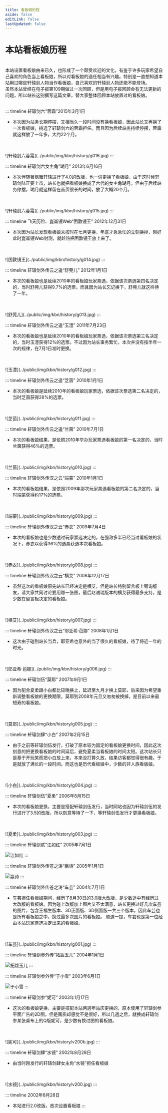 ```yaml
---
title: 看板娘历程
aside: false
editLink: false
lastUpdated: false
---
```


# 本站看板娘历程
<br>
<div class="leading-10">
本站设置看板娘由来已久，也形成了一个颇受欢迎的文化，有鉴于许多玩家希望自己喜欢的角色当上看板娘，所以对看板娘的选任相当有兴趣。特别是一直想知道本站用过哪些轩辕剑人物当作看板娘，自己喜欢的轩辕剑人物还能不能登场。<br>
虽然本站曾经在电子报第109期做过一次回顾，但是用电子报回顾会有无法更新的问题，所以站长这别撰写这篇文章，替大家整体回顾本站放置过的看板娘。<br>
<br>
</div>

::: timeline 轩辕剑六“蓉霜”2015年3月1日
- 本次因为站务长期停摆，又相当久一段时间没有换看板娘，因此站长又再换了一次看板娘，挑选了轩辕剑六的蓉霜担任。而且因为后续站务持续停摆，蓉霜就这样放了一年多，大约22个月。
<br>
<br>
![轩辕剑六蓉霜](../public/img/kbn/history/g016.jpg)
:::

::: timeline 轩辕剑六女主角“瑚月” 2013年6月16日
- 本次伴随著枫舞轩辕进行了4.0的改版，也一併更换了看板娘，由于这时候轩辕剑陆正要上市，站长也就把看板娘换成了六代的女主角瑚月。但由于后续站务停摆，瑚月就这样留在首页很长的时间，放了大概20个月。
<br>
<br>
![轩辕剑六蓉霜](../public/img/kbn/history/g015.jpg)
:::

::: timeline 飞天历险、崑崙镜Web“困敦镜王” 2012年12月31日
- 本次因为站长发现看板娘未按时在七月更换，年底才急急忙的立刻换掉，刚好此时崑崙镜Web封测，就趁热把困敦镜王放上来了。
<br>
<br>
![困敦镜王](../public/img/kbn/history/g014.jpg)
:::

::: timeline 轩辕剑外传云之遥“舒莞儿” 2012年1月1日
- 本次的看板娘也是延续2010年的看板娘玩家票选，依据该次票选第四名决定的，当时舒莞儿获得9.7%的选票。而且因为站长忘记换下，舒莞儿就这样待了一年。
<br>
<br>
![舒莞儿](../public/img/kbn/history/g013.jpg)
:::

::: timeline 轩辕剑外传云之遥“玉澧” 2011年7月23日
- 本次的看板娘也是延续2010年的看板娘玩家票选，依据该次票选第三名决定的，当时玉澧获得12%的选票。不过因为站长事务繁忙，本次并没有按半年一次的规律，在7月1日准时更换。
<br>
<br>
![玉澧](../public/img/kbn/history/g012.jpg)
:::

::: timeline 轩辕剑外传云之遥“芝茵” 2010年1月1日
- 本次的看板娘是延续2010年的看板娘玩家票选，依据该次票选第二名决定的，当时芝茵获得28%的选票。
<br>
<br>
![芝茵](../public/img/kbn/history/g011.jpg)
:::

::: timeline 轩辕剑外传云之遥“兰茵” 2010年7月1日
- 本次的看板娘结果，是依照2010年举办玩家票选看板娘的第一名决定的，当时兰茵获得46%的选票。
<br>
<br>
![兰茵](../public/img/kbn/history/g010.jpg)
:::

::: timeline 轩辕剑外传汉之云“端蒙” 2010年1月1日
- 本次的看板娘结果，是依照2009年那次玩家票选看板娘的第二名决定的，当时端蒙获得约17%的选票。
<br>
<br>
![端蒙](../public/img/kbn/history/g009.jpg)
:::

::: timeline 轩辕剑外传汉之云“赤衣” 2009年7月4日
- 本次的看板娘也是少数透过玩家票选决定的，在强敌多半已经当过看板娘的状况下，赤衣以获得36%的选票获选本次看板娘。
<br>
<br>
![赤衣](../public/img/kbn/history/g008.jpg)
:::

::: timeline 轩辕剑外传汉之云“横艾” 2008年12月17日
- 虽然这次的看板娘原先站长已经决定是横艾，但是站长特别留言板上甄询版友，请大家共同讨论要用哪一张图，最后赵诚瑞版本的横艾获得最多支持，是少数在留言板决定的看板娘。
<br>
<br>
![横艾](../public/img/kbn/history/g007.jpg)
:::

::: timeline 轩辕剑外传汉之云“耶亚希‧芭娜” 2008年1月1日
- 这次由于碰到站长当兵，耶亚希也意外的当了很久的看板娘，待了将近一年的时光。
<br>
<br>
![耶亚希‧芭娜](../public/img/kbn/history/g006.jpg)
:::

::: timeline 轩辕剑伍“莫耶” 2007年9月1日
- 因为配合夏柔跟小白都比较晚换上，延迟至九月才换上莫耶，后来因为希望重新调整看板娘的更换期限，莫耶到2008年元旦又匆匆被换掉，是目前以来最短寿的看板娘。
<br>
<br>
![莫耶](../public/img/kbn/history/g005.jpg)
:::

::: timeline 轩辕剑肆“小白” 2007年2月15日
- 由于之前等轩辕剑伍发行，打破了原本较为固定的看板娘更换时间，因此这次刻意的把更换看板娘的时间延后，避免夏柔当看板娘的时间太短。这次站长只是基于开玩笑而把小白放上来，本来没打算久放，结果访客都觉得很有趣，于是就放了满长的一段时间。而这也是历代看板娘中，少数的非人族看版娘。
<br>
<br>
![小白](../public/img/kbn/history/g004.jpg)
:::

::: timeline 轩辕剑伍“夏柔” 2006年8月15日
- 本次的看板娘更换，主要是搭配轩辕剑伍发行，当时网站也因为轩辕剑伍的发行进行了3.5的改版，所以刻意等待了一下，等轩辕剑伍发行才更换看板娘。
<br>
<br>
![夏柔](../public/img/kbn/history/g003.jpg)
:::

::: timeline 轩辕剑贰“江如红” 2005年7月1日
<br>

![江如红](../public/img/kbn/history/g002.jpg)
:::

::: timeline 轩辕剑外传苍之涛“嬴诗” 2005年1月1日
<br>

![嬴诗](../public/img/kbn/history/v300a.jpg)
:::

::: timeline 轩辕剑外传苍之涛“车芸” 2004年7月1日
- 车芸担任看板娘期间，经历了8月30日的3.0版大改版，是少数途中有经历过大改版的看板娘。因为碰上改版加上图片又不太满意，站长更换过好几次车芸的图片，包含王福生版本、3D正面版、3D侧面版一共三个版本，因此车芸也是所有看板娘之中，换过最多次图片的看板娘。 顺道一提，车芸也是第一位经由本站玩家票选决定出来的看板娘。
<br>
<br>
![车芸](../public/img/kbn/history/g001.jpg)
:::

::: timeline 轩辕剑参外传“拓跋玉儿” 2004年1月1日
<br>

![拓跋玉儿](../public/img/kbn/history/v202.jpg)
:::

::: timeline 轩辕剑参外传“于小雪” 2003年6月1日
<br>

![于小雪](../public/img/kbn/history/v201.jpg)
:::

::: timeline 轩辕剑参“妮可” 2003年1月17日
- 这次的看板娘更换，主要是搭配本站两週年站庆更换的，原本使用了轩辕剑参平面广告的2D图，但是画质却感觉不是很好，所以几週之后，就换成轩辕剑参某张桌布上的Q版妮可，是少数有换过图的看板娘。
<br>
<br>
![妮可](../public/img/kbn/history/v200b.jpg)
:::


::: timeline 轩辕剑肆“水镜” 2002年8月28日
- 由当时刚发行的轩辕剑肆女主角“水镜”担任看板娘
<br>
<br>
![水镜](../public/img/kbn/history/v200.jpg)
:::


::: timeline 2002年8月28日
- 本站进行2.0改版，首次设置看板娘
:::